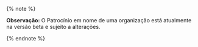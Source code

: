 {% note %}

**Observação:** O Patrocínio em nome de uma organização está atualmente na versão beta e sujeito a alterações.

{% endnote %}
